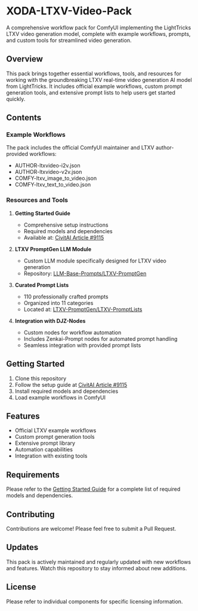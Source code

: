 # XODA-LTXV-Video-Pack

A comprehensive workflow pack for ComfyUI implementing the LightTricks LTXV video generation model, complete with example workflows, prompts, and custom tools for streamlined video generation.

## Overview

This pack brings together essential workflows, tools, and resources for working with the groundbreaking LTXV real-time video generation AI model from LightTricks. It includes official example workflows, custom prompt generation tools, and extensive prompt lists to help users get started quickly.

## Contents

### Example Workflows
The pack includes the official ComfyUI maintainer and LTXV author-provided workflows:
- AUTHOR-ltxvideo-i2v.json
- AUTHOR-ltxvideo-v2v.json
- COMFY-ltxv_image_to_video.json
- COMFY-ltxv_text_to_video.json

### Resources and Tools

1. **Getting Started Guide**
   - Comprehensive setup instructions
   - Required models and dependencies
   - Available at: [CivitAI Article #9115](https://civitai.com/articles/9115)

2. **LTXV PromptGen LLM Module**
   - Custom LLM module specifically designed for LTXV video generation
   - Repository: [LLM-Base-Prompts/LTXV-PromptGen](https://github.com/MushroomFleet/LLM-Base-Prompts/tree/main/LTXV-PromptGen)

3. **Curated Prompt Lists**
   - 110 professionally crafted prompts
   - Organized into 11 categories
   - Located at: [LTXV-PromptGen/LTXV-PromptLists](https://github.com/MushroomFleet/LLM-Base-Prompts/tree/main/LTXV-PromptGen/LTXV-PromptLists)

4. **Integration with DJZ-Nodes**
   - Custom nodes for workflow automation
   - Includes Zenkai-Prompt nodes for automated prompt handling
   - Seamless integration with provided prompt lists

## Getting Started

1. Clone this repository
2. Follow the setup guide at [CivitAI Article #9115](https://civitai.com/articles/9115)
3. Install required models and dependencies
4. Load example workflows in ComfyUI

## Features

- Official LTXV example workflows
- Custom prompt generation tools
- Extensive prompt library
- Automation capabilities
- Integration with existing tools

## Requirements

Please refer to the [Getting Started Guide](https://civitai.com/articles/9115) for a complete list of required models and dependencies.

## Contributing

Contributions are welcome! Please feel free to submit a Pull Request.

## Updates

This pack is actively maintained and regularly updated with new workflows and features. Watch this repository to stay informed about new additions.

## License

Please refer to individual components for specific licensing information.

